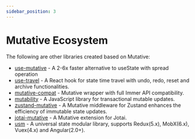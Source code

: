 ```yaml
---
sidebar_position: 3
---
```


# Mutative Ecosystem

The following are other libraries created based on Mutative:

- [use-mutative](https://github.com/mutativejs/use-mutative) - A 2-6x faster alternative to useState with spread operation
- [use-travel](https://github.com/mutativejs/use-travel) - A React hook for state time travel with undo, redo, reset and archive functionalities.
- [mutative-compat](https://github.com/exuanbo/mutative-compat) - Mutative wrapper with full Immer API compatibility.
- [mutability](https://github.com/mutativejs/mutability) - A JavaScript library for transactional mutable updates.
- [zustand-mutative](https://github.com/mutativejs/zustand-mutative) - A Mutative middleware for Zustand enhances the efficiency of immutable state updates.
- [jotai-mutative](https://github.com/mutativejs/jotai-mutative) - A Mutative extension for Jotai.
- [usm](https://github.com/unadlib/usm) - A universal state modular library, supports Redux(5.x), MobX(6.x), Vuex(4.x) and Angular(2.0+).
